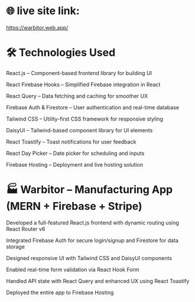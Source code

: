 # 🌐 live site link: 
https://warbitor.web.app/

# 🛠️ Technologies Used
React.js – Component-based frontend library for building UI

React Firebase Hooks – Simplified Firebase integration in React

React Query – Data fetching and caching for smoother UX

Firebase Auth & Firestore – User authentication and real-time database

Tailwind CSS – Utility-first CSS framework for responsive styling

DaisyUI – Tailwind-based component library for UI elements

React Toastify – Toast notifications for user feedback

React Day Picker – Date picker for scheduling and inputs

Firebase Hosting – Deployment and live hosting solution

# 🏭 Warbitor – Manufacturing App (MERN + Firebase + Stripe)

Developed a full-featured React.js frontend with dynamic routing using React Router v6

Integrated Firebase Auth for secure login/signup and Firestore for data storage

Designed responsive UI with Tailwind CSS and DaisyUI components

Enabled real-time form validation via React Hook Form

Handled API state with React Query and enhanced UX using React Toastify

Deployed the entire app to Firebase Hosting
